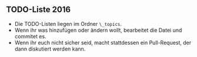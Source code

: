 ## TODO-Liste 2016

* Die TODO-Listen liegen im Ordner `\_topics`.
* Wenn ihr was hinzufügen oder ändern wollt, bearbeitet die Datei und commitet es.
* Wenn ihr euch nicht sicher seid, macht stattdessen ein Pull-Request, der dann diskutiert werden kann.
